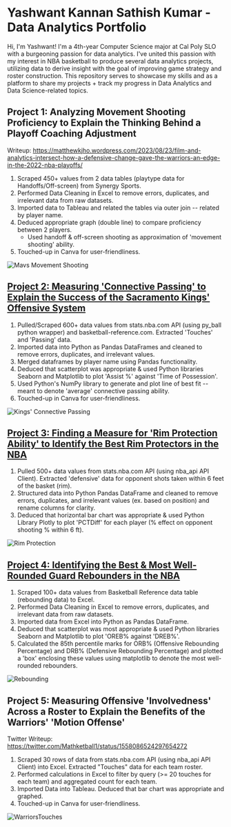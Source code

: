 # Yashwant Kannan Sathish Kumar - Data Analytics Portfolio

Hi, I'm Yashwant! I'm a 4th-year Computer Science major at Cal Poly SLO with a burgeoning passion for data analytics. I've united this passion with my interest in NBA basketball to produce several data analytics projects, utilizing data to derive insight with the goal of improving game strategy and roster construction. This repository serves to showcase my skills and as a platform to share my projects + track my progress in Data Analytics and Data Science-related topics.

## Project 1: Analyzing Movement Shooting Proficiency to Explain the Thinking Behind a Playoff Coaching Adjustment

Writeup: https://matthewkjho.wordpress.com/2023/08/23/film-and-analytics-intersect-how-a-defensive-change-gave-the-warriors-an-edge-in-the-2022-nba-playoffs/

1. Scraped 450+ values from 2 data tables (playtype data for Handoffs/Off-screen) from Synergy Sports.
2. Performed Data Cleaning in Excel to remove errors, duplicates, and irrelevant data from raw datasets.
3. Imported data to Tableau and related the tables via outer join -- related by player name.
4. Deduced appropriate graph (double line) to compare proficiency between 2 players.
    * Used handoff & off-screen shooting as approximation of 'movement shooting' ability. 
5. Touched-up in Canva for user-friendliness.

![Mavs Movement Shooting](MavsMovementShooting.png)

## [Project 2: Measuring 'Connective Passing' to Explain the Success of the Sacramento Kings' Offensive System](https://github.com/yashwantsathish/Connective-Passing-Analysis/tree/main)

1. Pulled/Scraped 600+ data values from stats.nba.com API (using py_ball python wrapper) and basketball-reference.com. Extracted 'Touches' and 'Passing' data. 
2. Imported data into Python as Pandas DataFrames and cleaned to remove errors, duplicates, and irrelevant values.
3. Merged dataframes by player name using Pandas functionality.
4. Deduced that scatterplot was appropriate & used Python libraries Seaborn and Matplotlib to plot 'Assist %' against 'Time of Possession'. 
5. Used Python's NumPy library to generate and plot line of best fit -- meant to denote 'average' connective passing ability.
6. Touched-up in Canva for user-friendliness.

![Kings' Connective Passing](KingsConnectivePassing.png)

## [Project 3: Finding a Measure for 'Rim Protection Ability' to Identify the Best Rim Protectors in the NBA](https://github.com/yashwantsathish/Rim-Defense-Analysis)
1. Pulled 500+ data values from stats.nba.com API (using nba_api API Client). Extracted 'defensive' data for opponent shots taken within 6 feet of the basket (rim).
2. Structured data into Python Pandas DataFrame and cleaned to remove errors, duplicates, and irrelevant values (ex. based on position) and rename columns for clarity.
3. Deduced that horizontal bar chart was appropriate & used Python Library Plotly to plot 'PCTDiff' for each player (% effect on opponent shooting % within 6 ft).

![Rim Protection](RimProtection.png)

## [Project 4: Identifying the Best & Most Well-Rounded Guard Rebounders in the NBA](https://github.com/yashwantsathish/Guard-Rebounding-Analysis)
1. Scraped 100+ data values from Basketball Reference data table (rebounding data) to Excel.  
2. Performed Data Cleaning in Excel to remove errors, duplicates, and irrelevant data from raw datasets.
3. Imported data from Excel into Python as Pandas DataFrame.
4. Deduced that scatterplot was most appropriate & used Python libraries Seaborn and Matplotlib to plot 'OREB% against 'DREB%'.
5. Calculated the 85th percentile marks for ORB% (Offensive Rebounding Percentage) and DRB% (Defensive Rebounding Percentage) and plotted a 'box' enclosing these values using matplotlib to denote the most well-rounded rebounders.

![Rebounding](Rebounding.png)

## Project 5: Measuring Offensive 'Involvedness' Across a Roster to Explain the Benefits of the Warriors' 'Motion Offense'  

Twitter Writeup: https://twitter.com/Mathketball1/status/1558086524297654272

1. Scraped 30 rows of data from stats.nba.com API (using nba_api API Client) into Excel. Extracted "Touches" data for each team roster.
2. Performed calculations in Excel to filter by query (>= 20 touches for each team) and aggregated count for each team.
3. Imported Data into Tableau. Deduced that bar chart was appropriate and graphed.
4. Touched-up in Canva for user-friendliness.

![WarriorsTouches](WarriorsTouches.jpeg)

